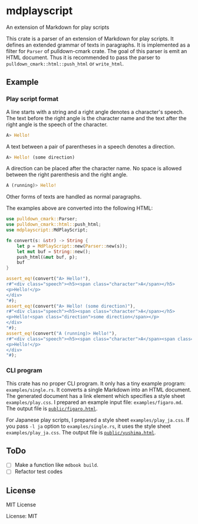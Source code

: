 # mdplayscript

An extension of Markdown for play scripts

This crate is a parser of an extension of Markdown for play scripts.
It defines an extended grammar of texts in paragraphs.
It is implemented as a filter for `Parser` of pulldown-cmark crate.
The goal of this parser is emit an HTML document.
Thus it is recommended to pass the parser to `pulldown_cmark::html::push_html` or `write_html`.

## Example

### Play script format

A line starts with a string and a right angle denotes a character's speech.
The text before the right angle is the character name and the text after the right angle
is the speech of the character.

```rust
A> Hello!
```

A text between a pair of parentheses in a speech denotes a direction.

```rust
A> Hello! (some direction)
```

A direction can be placed after the character name.
No space is allowed between the right parenthesis and the right angle.

```rust
A (running)> Hello!
```

Other forms of texts are handled as normal paragraphs.

The examples above are converted into the following HTML:

```rust
use pulldown_cmark::Parser;
use pulldown_cmark::html::push_html;
use mdplayscript::MdPlayScript;

fn convert(s: &str) -> String {
    let p = MdPlayScript::new(Parser::new(s));
    let mut buf = String::new();
    push_html(&mut buf, p);
    buf
}

assert_eq!(convert("A> Hello!"),
r#"<div class="speech"><h5><span class="character">A</span></h5>
<p>Hello!</p>
</div>
"#);
assert_eq!(convert("A> Hello! (some direction)"),
r#"<div class="speech"><h5><span class="character">A</span></h5>
<p>Hello!<span class="direction">some direction</span></p>
</div>
"#);
assert_eq!(convert("A (running)> Hello!"),
r#"<div class="speech"><h5><span class="character">A</span><span class="direction">running</span></h5>
<p>Hello!</p>
</div>
"#);
```

### CLI program

This crate has no proper CLI program. It only has a tiny example program: `examples/single.rs`.
It converts a single Markdown into an HTML document.
The generated document has a link element which specifies a style sheet `examples/play.css`.
I prepared an example input file: `examples/figaro.md`.
The output file is
[`public/figaro.html`](https://shotarotsuji.github.io/mdplayscript/figaro.html).

For Japanese play scripts, I prepared a style sheet `examples/play_ja.css`.
If you pass `-l ja` option to `examples/single.rs`, it uses the style sheet
`examples/play_ja.css`.
The output file is
[`public/yushima.html`](https://shotarotsuji.github.io/mdplayscript/yushima.html).

## ToDo

- [ ] Make a function like `mdbook build`.
- [ ] Refactor test codes

## License

MIT License


License: MIT
